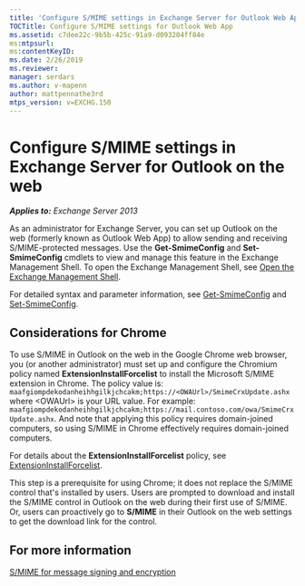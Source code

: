 ```yaml
---
title: 'Configure S/MIME settings in Exchange Server for Outlook Web App'
TOCTitle: Configure S/MIME settings for Outlook Web App
ms.assetid: c7dee22c-9b5b-425c-91a9-d093204ff84e
ms:mtpsurl:
ms:contentKeyID:
ms.date: 2/26/2019
ms.reviewer:
manager: serdars
ms.author: v-mapenn
author: mattpennathe3rd
mtps_version: v=EXCHG.150
---
```


# Configure S/MIME settings in Exchange Server for Outlook on the web

_**Applies to:** Exchange Server 2013_

As an administrator for Exchange Server, you can set up Outlook on the web (formerly known as Outlook Web App) to allow sending and receiving S/MIME-protected messages. Use the **Get-SmimeConfig** and **Set-SmimeConfig** cmdlets to view and manage this feature in the Exchange Management Shell. To open the Exchange Management Shell, see [Open the Exchange Management Shell](https://docs.microsoft.com/powershell/exchange/exchange-server/open-the-exchange-management-shell).

For detailed syntax and parameter information, see [Get-SmimeConfig](https://technet.microsoft.com/library/4b29fa89-0840-4fe9-8885-019fcef2e02b.aspx) and [Set-SmimeConfig](https://technet.microsoft.com/library/de357ce0-8143-4c36-8032-026292fc63f0.aspx).

## Considerations for Chrome

To use S/MIME in Outlook on the web in the Google Chrome web browser, you (or another administrator) must set up and configure the Chromium policy named **ExtensionInstallForcelist** to install the Microsoft S/MIME extension in Chrome. The policy value is: `maafgiompdekodanheihhgilkjchcakm;https://<OWAUrl>/SmimeCrxUpdate.ashx` where \<OWAUrl\> is your URL value. For example: `maafgiompdekodanheihhgilkjchcakm;https://mail.contoso.com/owa/SmimeCrxUpdate.ashx`. And note that applying this policy requires domain-joined computers, so using S/MIME in Chrome effectively requires domain-joined computers.

For details about the **ExtensionInstallForcelist** policy, see [ExtensionInstallForcelist](http://dev.chromium.org/administrators/policy-list-3#ExtensionInstallForcelist).

This step is a prerequisite for using Chrome; it does not replace the S/MIME control that's installed by users. Users are prompted to download and install the S/MIME control in Outlook on the web during their first use of S/MIME. Or, users can proactively go to **S/MIME** in their Outlook on the web settings to get the download link for the control.

## For more information

[S/MIME for message signing and encryption](s-mime-for-message-signing-and-encryption.md)
